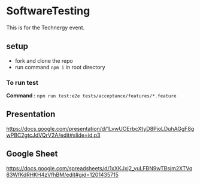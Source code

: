 # SoftwareTesting
This is for the Technergy event.

## setup
 * fork and clone the repo
 * run command ```npm i``` in root directory 
  

### To run test
**Command :**
```npm run test:e2e tests/acceptance/features/*.feature```


## Presentation

https://docs.google.com/presentation/d/1LvwUOErbcXtyD8PjoLDuhAGgF8gwPBC2gtcJdVQrV2A/edit#slide=id.p3

## Google Sheet

https://docs.google.com/spreadsheets/d/1xXKJxj2_yuLFBN9wTBsjm2XTVq83WfKdRHKH4zVfhBM/edit#gid=1201435715
